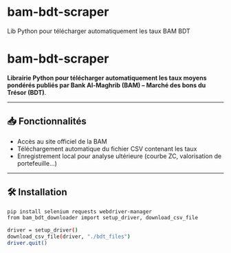 # bam-bdt-scraper
Lib Python pour télécharger automatiquement les taux BAM BDT
# bam-bdt-scraper

**Librairie Python pour télécharger automatiquement les taux moyens pondérés publiés par Bank Al-Maghrib (BAM) – Marché des bons du Trésor (BDT)**.

---

## 📥 Fonctionnalités

- Accès au site officiel de la BAM
- Téléchargement automatique du fichier CSV contenant les taux
- Enregistrement local pour analyse ultérieure (courbe ZC, valorisation de portefeuille...)

---

## 🛠️ Installation

```bash
pip install selenium requests webdriver-manager
from bam_bdt_downloader import setup_driver, download_csv_file

driver = setup_driver()
download_csv_file(driver, "./bdt_files")
driver.quit()
